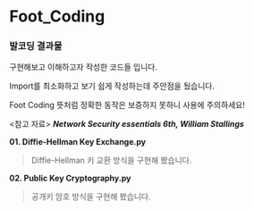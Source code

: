 # Foot_Coding
### 발코딩 결과물

구현해보고 이해하고자 작성한 코드들 입니다.

Import를 최소화하고 보기 쉽게 작성하는데 주안점을 뒀습니다.

Foot Coding 뜻처럼 정확한 동작은 보증하지 못하니 사용에 주의하세요!

<참고 자료>
***Network Security essentials 6th, William Stallings***



**01. Diffie-Hellman Key Exchange.py**

> Diffie-Hellman 키 교환 방식을 구현해 봤습니다.

**02. Public Key Cryptography.py**

> 공개키 암호 방식을 구현해 봤습니다.
